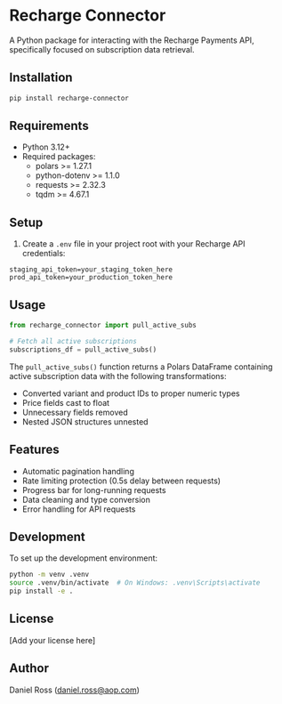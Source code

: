 # Recharge Connector

A Python package for interacting with the Recharge Payments API, specifically focused on subscription data retrieval.

## Installation

```bash
pip install recharge-connector
```

## Requirements

- Python 3.12+
- Required packages:
  - polars >= 1.27.1
  - python-dotenv >= 1.1.0
  - requests >= 2.32.3
  - tqdm >= 4.67.1

## Setup

1. Create a `.env` file in your project root with your Recharge API credentials:

```
staging_api_token=your_staging_token_here
prod_api_token=your_production_token_here
```

## Usage

```python
from recharge_connector import pull_active_subs

# Fetch all active subscriptions
subscriptions_df = pull_active_subs()
```

The `pull_active_subs()` function returns a Polars DataFrame containing active subscription data with the following transformations:
- Converted variant and product IDs to proper numeric types
- Price fields cast to float
- Unnecessary fields removed
- Nested JSON structures unnested

## Features

- Automatic pagination handling
- Rate limiting protection (0.5s delay between requests)
- Progress bar for long-running requests
- Data cleaning and type conversion
- Error handling for API requests

## Development

To set up the development environment:

```bash
python -m venv .venv
source .venv/bin/activate  # On Windows: .venv\Scripts\activate
pip install -e .
```

## License

[Add your license here]

## Author

Daniel Ross (daniel.ross@aop.com)